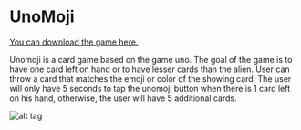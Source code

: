 # UnoMoji

[You can download the game here.](https://itunes.apple.com/WebObjects/MZStore.woa/wa/viewSoftware?id=1123556503&mt=8)

<p>Unomoji is a card game based on the game uno. The goal of the game is to have one card left on hand or to have lesser cards than the alien. User can throw a card that matches the emoji or color of the showing card. The user will only have 5 seconds to tap the unomoji button when there is 1 card left on his hand, otherwise, the user will have 5 additional cards.</p>

![alt tag](https://s3.amazonaws.com/anyimage/unomoji.gif)